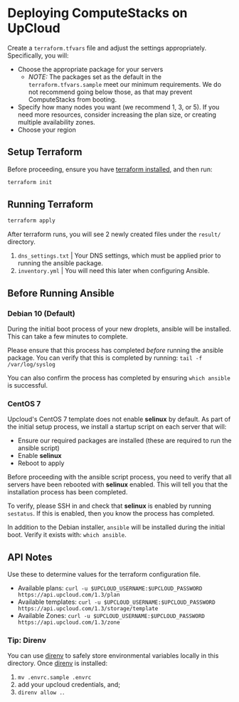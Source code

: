 # Deploying ComputeStacks on UpCloud

Create a `terraform.tfvars` file and adjust the settings appropriately. Specifically, you will:

* Choose the appropriate package for your servers
  * _NOTE:_ The packages set as the default in the `terraform.tfvars.sample` meet our minimum requirements. We do not recommend going below those, as that may prevent ComputeStacks from booting.
* Specify how many nodes you want (we recommend 1, 3, or 5). If you need more resources, consider increasing the plan size, or creating multiple availability zones.
* Choose your region

## Setup Terraform

Before proceeding, ensure you have [terraform installed](https://learn.hashicorp.com/tutorials/terraform/install-cli), and then run:

```bash
terraform init
```

## Running Terraform

```bash
terraform apply
```

After terraform runs, you will see 2 newly created files under the `result/` directory.

1. `dns_settings.txt` | Your DNS settings, which must be applied prior to running the ansible package.
2. `inventory.yml` | You will need this later when configuring Ansible.

## Before Running Ansible

### Debian 10 (Default)

During the initial boot process of your new droplets, ansible will be installed. This can take a few minutes to complete. 

Please ensure that this process has completed _before_ running the ansible package. You can verify that this is completed by running: `tail -f /var/log/syslog`

You can also confirm the process has completed by ensuring `which ansible` is successful.

### CentOS 7
Upcloud's CentOS 7 template does not enable **selinux** by default. As part of the initial setup process, we install a startup script on each server that will:

* Ensure our required packages are installed (these are required to run the ansible script)
* Enable **selinux**
* Reboot to apply

Before proceeding with the ansible script process, you need to verify that all servers have been rebooted with **selinux** enabled. This will tell you that the installation process has been completed.

To verify, please SSH in and check that **selinux** is enabled by running `sestatus`. If this is enabled, then you know the process has completed.

In addition to the Debian installer, `ansible` will be installed during the initial boot. Verify it exists with: `which ansible`.

## API Notes

Use these to determine values for the terraform configuration file.

* Available plans: `curl -u $UPCLOUD_USERNAME:$UPCLOUD_PASSWORD https://api.upcloud.com/1.3/plan`
* Available templates: `curl -u $UPCLOUD_USERNAME:$UPCLOUD_PASSWORD https://api.upcloud.com/1.3/storage/template`
* Available Zones: `curl -u $UPCLOUD_USERNAME:$UPCLOUD_PASSWORD https://api.upcloud.com/1.3/zone`

### Tip: Direnv

You can use [direnv](https://direnv.net/) to safely store environmental variables locally in this directory. 
Once [direnv](https://direnv.net/) is installed: 

  1) `mv .envrc.sample .envrc`
  2) add your upcloud credentials, and;
  3) `direnv allow .`. 
